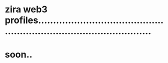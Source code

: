 # zira web3 profiles...........................................................................................
# soon..
